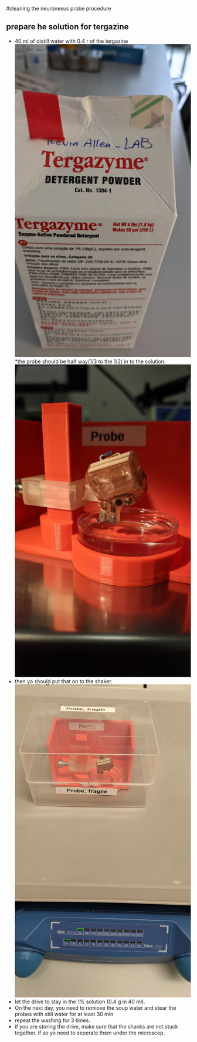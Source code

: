 #cleaning the neuronexus probe procedure
## prepare he solution for tergazine 
* 40 ml of distill water with 0.4 r of the tergazine 
![](figures/targazine.jpg)
*the probe should be half way(1/3 to the 1/2) in to the solution.
![](figures/holders.jpg)
* then yo should put that on to the shaker. 
![](figures/washing.jpg)
* let the drive to stay in the 1% solution (0.4 g in 40 ml).
* On the next day, you need to remiove the soup water and stear the probes with still water for at least 30 min 
* repeat the washing for 3 times. 
* if you are storing the drive, make sure that the shanks are not stuck together. if so yo need to seperate them under the microscop. 
